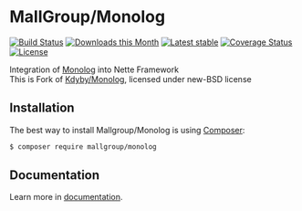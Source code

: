 MallGroup/Monolog
======

[![Build Status](https://github.com/mallgroup/monolog/workflows/Tests/badge.svg?branch=master)](https://github.com/mallgroup/monolog/workflows)
[![Downloads this Month](https://img.shields.io/packagist/dm/mallgroup/monolog.svg)](https://packagist.org/packages/mallgroup/monolog)
[![Latest stable](https://img.shields.io/packagist/v/mallgroup/monolog.svg)](https://packagist.org/packages/mallgroup/monolog)
[![Coverage Status](https://coveralls.io/repos/github/mallgroup/monolog/badge.svg?branch=master)](https://coveralls.io/github/mallgroup/monolog?branch=master)
[![License](https://img.shields.io/badge/license-New%20BSD-blue.svg)](https://github.com/mallgroup/monolog/blob/master/license.md)

Integration of [Monolog](https://github.com/Seldaek/monolog) into Nette Framework  
This is Fork of [Kdyby/Monolog](https://github.com/kdyby/monolog), licensed under new-BSD license

Installation
------------

The best way to install Mallgroup/Monolog is using [Composer](http://getcomposer.org/):

```sh
$ composer require mallgroup/monolog
```

Documentation
------------

Learn more in [documentation](https://github.com/mallgroup/monolog/blob/master/docs/en/index.md).

